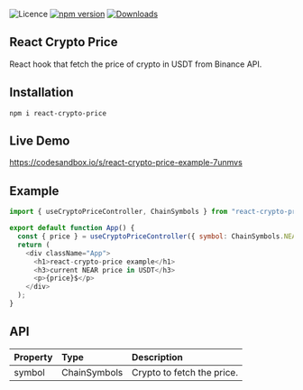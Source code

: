 ![Licence](https://img.shields.io/badge/license-MIT-blue.svg) [![npm version](https://img.shields.io/npm/v/react-crypto-price.svg?style=flat)](https://www.npmjs.com/package/react-crypto-price)
[![Downloads](https://img.shields.io/npm/dt/react-crypto-price.svg)](https://www.npmjs.com/package/react-crypto-price)

## React Crypto Price

React hook that fetch the price of crypto in USDT from Binance API.

## Installation

`npm i react-crypto-price`

## Live Demo

https://codesandbox.io/s/react-crypto-price-example-7unmvs

## Example

```javascript
import { useCryptoPriceController, ChainSymbols } from "react-crypto-price";

export default function App() {
  const { price } = useCryptoPriceController({ symbol: ChainSymbols.NEAR });
  return (
    <div className="App">
      <h1>react-crypto-price example</h1>
      <h3>current NEAR price in USDT</h3>
      <p>{price}$</p>
    </div>
  );
}
```

## API

| Property | Type         | Description                |
| :------- | :----------- | :------------------------- |
| symbol   | ChainSymbols | Crypto to fetch the price. |
